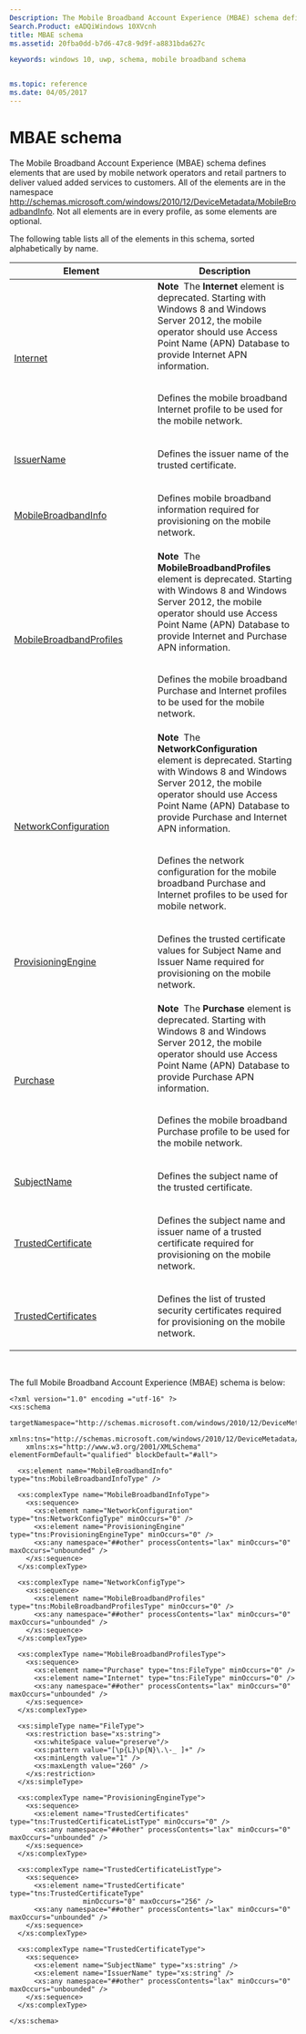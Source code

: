```yaml
---
Description: The Mobile Broadband Account Experience (MBAE) schema defines elements that are used by mobile network operators and retail partners to deliver valued added services to customers.
Search.Product: eADQiWindows 10XVcnh
title: MBAE schema
ms.assetid: 20fba0dd-b7d6-47c8-9d9f-a8831bda627c

keywords: windows 10, uwp, schema, mobile broadband schema


ms.topic: reference
ms.date: 04/05/2017
---
```


# MBAE schema


The Mobile Broadband Account Experience (MBAE) schema defines elements that are used by mobile network operators and retail partners to deliver valued added services to customers. All of the elements are in the namespace http://schemas.microsoft.com/windows/2010/12/DeviceMetadata/MobileBroadbandInfo. Not all elements are in every profile, as some elements are optional.

The following table lists all of the elements in this schema, sorted alphabetically by name.

<table>
<colgroup>
<col width="50%" />
<col width="50%" />
</colgroup>
<thead>
<tr class="header">
<th>Element</th>
<th>Description</th>
</tr>
</thead>
<tbody>
<tr class="odd">
<td><a href="element-internet.md">Internet</a> </td>
<td><div class="alert">
<strong>Note</strong>  The <strong>Internet</strong> element is deprecated. Starting with Windows 8 and Windows Server 2012, the mobile operator should use Access Point Name (APN) Database to provide Internet APN information.
</div>
<div>
 
</div>
<p>Defines the mobile broadband Internet profile to be used for the mobile network.</p></td>
</tr>
<tr class="even">
<td><a href="element-issuername.md">IssuerName</a> </td>
<td><p>Defines the issuer name of the trusted certificate.</p></td>
</tr>
<tr class="odd">
<td><a href="element-mobilebroadbandinfo.md">MobileBroadbandInfo</a> </td>
<td><p>Defines mobile broadband information required for provisioning on the mobile network.</p></td>
</tr>
<tr class="even">
<td><a href="element-mobilebroadbandprofiles.md">MobileBroadbandProfiles</a> </td>
<td><div class="alert">
<strong>Note</strong>  The <strong>MobileBroadbandProfiles</strong> element is deprecated. Starting with Windows 8 and Windows Server 2012, the mobile operator should use Access Point Name (APN) Database to provide Internet and Purchase APN information.
</div>
<div>
 
</div>
<p>Defines the mobile broadband Purchase and Internet profiles to be used for the mobile network.</p></td>
</tr>
<tr class="odd">
<td><a href="element-networkconfiguration.md">NetworkConfiguration</a> </td>
<td><div class="alert">
<strong>Note</strong>  The <strong>NetworkConfiguration</strong> element is deprecated. Starting with Windows 8 and Windows Server 2012, the mobile operator should use Access Point Name (APN) Database to provide Purchase and Internet APN information.
</div>
<div>
 
</div>
<p>Defines the network configuration for the mobile broadband Purchase and Internet profiles to be used for mobile network.</p></td>
</tr>
<tr class="even">
<td><a href="element-provisioningengine.md">ProvisioningEngine</a> </td>
<td><p>Defines the trusted certificate values for Subject Name and Issuer Name required for provisioning on the mobile network.</p></td>
</tr>
<tr class="odd">
<td><a href="element-purchase.md">Purchase</a> </td>
<td><div class="alert">
<strong>Note</strong>  The <strong>Purchase</strong> element is deprecated. Starting with Windows 8 and Windows Server 2012, the mobile operator should use Access Point Name (APN) Database to provide Purchase APN information.
</div>
<div>
 
</div>
<p>Defines the mobile broadband Purchase profile to be used for the mobile network.</p></td>
</tr>
<tr class="even">
<td><a href="element-subjectname.md">SubjectName</a> </td>
<td><p>Defines the subject name of the trusted certificate.</p></td>
</tr>
<tr class="odd">
<td><a href="element-trustedcertificate.md">TrustedCertificate</a> </td>
<td><p>Defines the subject name and issuer name of a trusted certificate required for provisioning on the mobile network.</p></td>
</tr>
<tr class="even">
<td><a href="element-trustedcertificates.md">TrustedCertificates</a> </td>
<td><p>Defines the list of trusted security certificates required for provisioning on the mobile network.</p></td>
</tr>
</tbody>
</table>

 

The full Mobile Broadband Account Experience (MBAE) schema is below:

``` syntax
<?xml version="1.0" encoding ="utf-16" ?>
<xs:schema
    targetNamespace="http://schemas.microsoft.com/windows/2010/12/DeviceMetadata/MobileBroadbandInfo"
    xmlns:tns="http://schemas.microsoft.com/windows/2010/12/DeviceMetadata/MobileBroadbandInfo"
    xmlns:xs="http://www.w3.org/2001/XMLSchema" elementFormDefault="qualified" blockDefault="#all">

  <xs:element name="MobileBroadbandInfo" type="tns:MobileBroadbandInfoType" />

  <xs:complexType name="MobileBroadbandInfoType">
    <xs:sequence>
      <xs:element name="NetworkConfiguration" type="tns:NetworkConfigType" minOccurs="0" />
      <xs:element name="ProvisioningEngine" type="tns:ProvisioningEngineType" minOccurs="0" />
      <xs:any namespace="##other" processContents="lax" minOccurs="0" maxOccurs="unbounded" />
    </xs:sequence>
  </xs:complexType>

  <xs:complexType name="NetworkConfigType">
    <xs:sequence>
      <xs:element name="MobileBroadbandProfiles" type="tns:MobileBroadbandProfilesType" minOccurs="0" />
      <xs:any namespace="##other" processContents="lax" minOccurs="0" maxOccurs="unbounded" />
    </xs:sequence>
  </xs:complexType>

  <xs:complexType name="MobileBroadbandProfilesType">
    <xs:sequence>
      <xs:element name="Purchase" type="tns:FileType" minOccurs="0" />
      <xs:element name="Internet" type="tns:FileType" minOccurs="0" />
      <xs:any namespace="##other" processContents="lax" minOccurs="0" maxOccurs="unbounded" />
    </xs:sequence>
  </xs:complexType>

  <xs:simpleType name="FileType">
    <xs:restriction base="xs:string">
      <xs:whiteSpace value="preserve"/>
      <xs:pattern value="[\p{L}\p{N}\.\-_ ]+" />
      <xs:minLength value="1" />
      <xs:maxLength value="260" />
    </xs:restriction>
  </xs:simpleType>

  <xs:complexType name="ProvisioningEngineType">
    <xs:sequence>
      <xs:element name="TrustedCertificates" type="tns:TrustedCertificateListType" minOccurs="0" />
      <xs:any namespace="##other" processContents="lax" minOccurs="0" maxOccurs="unbounded" />
    </xs:sequence>
  </xs:complexType>

  <xs:complexType name="TrustedCertificateListType">
    <xs:sequence>
      <xs:element name="TrustedCertificate" type="tns:TrustedCertificateType"
                  minOccurs="0" maxOccurs="256" />
      <xs:any namespace="##other" processContents="lax" minOccurs="0" maxOccurs="unbounded" />
    </xs:sequence>
  </xs:complexType>

  <xs:complexType name="TrustedCertificateType">
    <xs:sequence>
      <xs:element name="SubjectName" type="xs:string" />
      <xs:element name="IssuerName" type="xs:string" />
      <xs:any namespace="##other" processContents="lax" minOccurs="0" maxOccurs="unbounded" />
    </xs:sequence>
  </xs:complexType>

</xs:schema>
```

 

 



